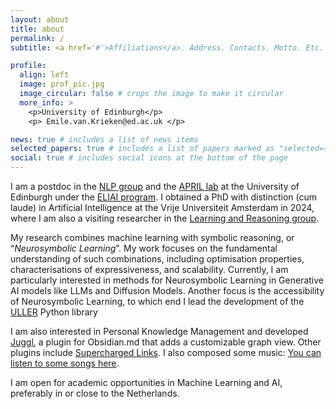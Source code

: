 ```yaml
---
layout: about
title: about
permalink: /
subtitle: <a href='#'>Affiliations</a>. Address. Contacts. Motto. Etc.

profile:
  align: left
  image: prof_pic.jpg
  image_circular: false # crops the image to make it circular
  more_info: >
    <p>University of Edinburgh</p>
    <p> Emile.van.Krieken@ed.ac.uk </p>

news: true # includes a list of news items
selected_papers: true # includes a list of papers marked as "selected={true}"
social: true # includes social icons at the bottom of the page
---
```


I am a postdoc in the [NLP group](https://edinburghnlp.inf.ed.ac.uk/) and the [APRIL lab](https://april-tools.github.io/) at the University of Edinburgh under the [ELIAI program](https://web.inf.ed.ac.uk/eliai/about). I obtained a PhD with distinction (cum laude) in Artificial Intelligence at the Vrije Universiteit Amsterdam in 2024, where I am also a visiting researcher in the [Learning and Reasoning group](https://lr.cs.vu.nl/).

My research combines machine learning with symbolic reasoning, or “_Neurosymbolic Learning_”. My work focuses on the fundamental understanding of such combinations, including optimisation properties, characterisations of expressiveness, and scalability. 
Currently, I am particularly interested in methods for Neurosymbolic Learning in Generative AI models like LLMs and Diffusion Models. 
Another focus is the accessibility of Neurosymbolic Learning, to which end I lead the development of the [ULLER](https://arxiv.org/abs/2405.00532) Python library

I am also interested in Personal Knowledge Management and developed [Juggl](https://juggl.io/), a plugin for Obsidian.md that adds a customizable graph view. Other plugins include [Supercharged Links](https://github.com/mdelobelle/obsidian_supercharged_links). I also composed some music: [You can listen to some songs here](http://emilevankrieken.bandcamp.com/).

I am open for academic opportunities in Machine Learning and AI, preferably in or close to the Netherlands. 

